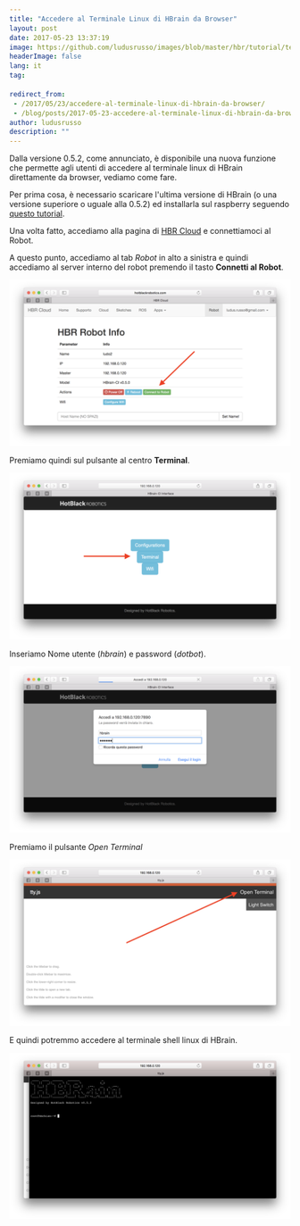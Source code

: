 ```yaml
---
title: "Accedere al Terminale Linux di HBrain da Browser"
layout: post
date: 2017-05-23 13:37:19
image: https://github.com/ludusrusso/images/blob/master/hbr/tutorial/terminal/shell.png?raw=true
headerImage: false
lang: it
tag:

redirect_from: 
 - /2017/05/23/accedere-al-terminale-linux-di-hbrain-da-browser/
 - /blog/posts/2017-05-23-accedere-al-terminale-linux-di-hbrain-da-browser
author: ludusrusso
description: ""
---
```


Dalla versione 0.5.2, come annunciato, è disponibile una nuova funzione che permette agli utenti di accedere al terminale linux di HBrain direttamente da browser, vediamo come fare.

Per prima cosa, è necessario scaricare l'ultima versione di HBrain (o una versione superiore o uguale alla 0.5.2) ed installarla sul raspberry seguendo [questo tutorial](http://www.hotblackrobotics.com/blog/posts/2017-03-24-immagine-sd-per-la-cloud-e-configurazione).

Una volta fatto, accediamo alla pagina di [HBR Cloud](http://www.hotblackrobotics.com/cloud/index) e connettiamoci al Robot.

A questo punto, accediamo al tab *Robot* in alto a sinistra e quindi accediamo al server interno del robot premendo il tasto **Connetti al Robot**.

![Robot page](https://github.com/ludusrusso/images/blob/master/hbr/tutorial/terminal/robotpage.png?raw=true)

Premiamo quindi sul pulsante al centro **Terminal**.

![Robot Server](https://github.com/ludusrusso/images/blob/master/hbr/tutorial/terminal/robotserver.png?raw=true)

Inseriamo Nome utente (*hbrain*) e password (*dotbot*).

![Robot Server](https://github.com/ludusrusso/images/blob/master/hbr/tutorial/terminal/userpass.png?raw=true)

Premiamo il pulsante *Open Terminal*

![Robot User Password](https://github.com/ludusrusso/images/blob/master/hbr/tutorial/terminal/tty.png?raw=true)

E quindi potremmo accedere al terminale shell linux di HBrain.

![Shell](https://github.com/ludusrusso/images/blob/master/hbr/tutorial/terminal/shell.png?raw=true)
